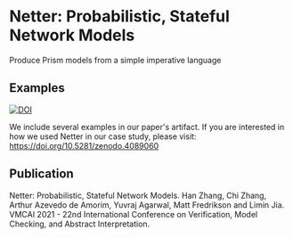# Netter: Probabilistic, Stateful Network Models
Produce Prism models from a simple imperative language

## Examples
[![DOI](https://zenodo.org/badge/DOI/10.5281/zenodo.4089060.svg)](https://doi.org/10.5281/zenodo.4089060)

We include several examples in our paper's artifact. If you are interested in how we used Netter in our case study, please visit: https://doi.org/10.5281/zenodo.4089060

## Publication
Netter: Probabilistic, Stateful Network Models. 
Han Zhang, Chi Zhang, Arthur Azevedo de Amorim, Yuvraj Agarwal, Matt Fredrikson and Limin Jia.
VMCAI 2021 - 22nd International Conference on Verification, Model Checking, and Abstract Interpretation.
